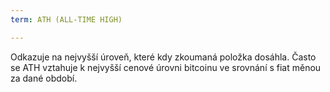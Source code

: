 ```yaml
---
term: ATH (ALL-TIME HIGH)

---
```

Odkazuje na nejvyšší úroveň, které kdy zkoumaná položka dosáhla. Často se ATH vztahuje k nejvyšší cenové úrovni bitcoinu ve srovnání s fiat měnou za dané období.
